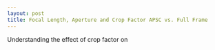 ```yaml
---
layout: post
title: Focal Length, Aperture and Crop Factor APSC vs. Full Frame
---
```


Understanding the effect of crop factor on 
